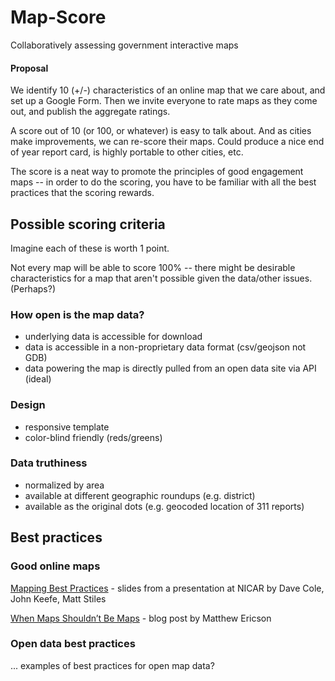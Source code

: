 Map-Score
=========

Collaboratively assessing government interactive maps

#### Proposal

We identify 10 (+/-) characteristics of an online map that we care about, and set up a Google Form. Then we invite everyone to rate maps as they come out, and publish the aggregate ratings.

A score out of 10 (or 100, or whatever) is easy to talk about. And as cities make improvements, we can re-score their maps. Could produce a nice end of year report card, is highly portable to other cities, etc.

The score is a neat way to promote the principles of good engagement maps -- in order to do the scoring, you have to be familiar with all the best practices that the scoring rewards.

## Possible scoring criteria

Imagine each of these is worth 1 point. 

Not every map will be able to score 100% -- there might be desirable characteristics for a map that aren't possible given the data/other issues. (Perhaps?)

### How open is the map data?

* underlying data is accessible for download
* data is accessible in a non-proprietary data format (csv/geojson not GDB)
* data powering the map is directly pulled from an open data site via API (ideal)

### Design

* responsive template
* color-blind friendly (reds/greens)

### Data truthiness

* normalized by area
* available at different geographic roundups (e.g. district)
* available as the original dots (e.g. geocoded location of 311 reports)


## Best practices

### Good online maps
[Mapping Best Practices](https://docs.google.com/a/openplans.org/presentation/d/1CA9R42cy4wjzIIWlyd0FMWvyW7BqsrzOGLQBgkwsy1Q/edit#slide=id.gafca7129_735) - slides from a presentation at NICAR by Dave Cole, John Keefe, Matt Stiles

[When Maps Shouldn’t Be Maps](http://www.ericson.net/content/2011/10/when-maps-shouldnt-be-maps/) - blog post by Matthew Ericson


### Open data best practices
... examples of best practices for open map data?
